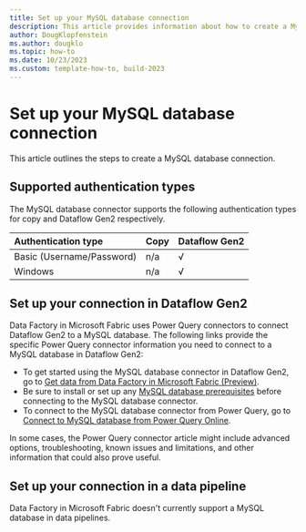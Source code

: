 ```yaml
---
title: Set up your MySQL database connection
description: This article provides information about how to create a MySQL database connection in Microsoft Fabric.
author: DougKlopfenstein
ms.author: dougklo
ms.topic: how-to
ms.date: 10/23/2023
ms.custom: template-how-to, build-2023
---
```


# Set up your MySQL database connection

This article outlines the steps to create a MySQL database connection.


## Supported authentication types

The MySQL database connector supports the following authentication types for copy and Dataflow Gen2 respectively.  

|Authentication type |Copy |Dataflow Gen2 |
|:---|:---|:---|
|Basic (Username/Password)| n/a | √ |
|Windows| n/a | √ |

## Set up your connection in Dataflow Gen2

Data Factory in Microsoft Fabric uses Power Query connectors to connect Dataflow Gen2 to a MySQL database. The following links provide the specific Power Query connector information you need to connect to a MySQL database in Dataflow Gen2:

- To get started using the MySQL database connector in Dataflow Gen2, go to [Get data from Data Factory in Microsoft Fabric (Preview)](/power-query/where-to-get-data#get-data-from-data-factory-in-microsoft-fabric-preview).
- Be sure to install or set up any [MySQL database prerequisites](/power-query/connectors/mysql-database#prerequisites) before connecting to the MySQL database connector.
- To connect to the MySQL database connector from Power Query, go to [Connect to MySQL database from Power Query Online](/power-query/connectors/mysql-database#connect-to-mysql-database-from-power-query-online).

In some cases, the Power Query connector article might include advanced options, troubleshooting, known issues and limitations, and other information that could also prove useful.

## Set up your connection in a data pipeline

Data Factory in Microsoft Fabric doesn't currently support a MySQL database in data pipelines.
